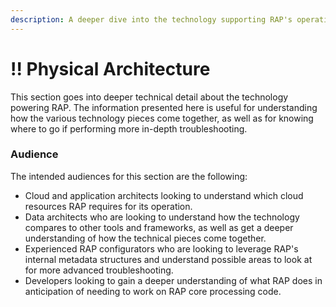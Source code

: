 ```yaml
---
description: A deeper dive into the technology supporting RAP's operation.
---
```


# !! Physical Architecture

This section goes into deeper technical detail about the technology powering RAP.  The information presented here is useful for understanding how the various technology pieces come together, as well as for knowing where to go if performing more in-depth troubleshooting.

### Audience

The intended audiences for this section are the following:

* Cloud and application architects looking to understand which cloud resources RAP requires for its operation.
* Data architects who are looking to understand how the technology compares to other tools and frameworks, as well as get a deeper understanding of how the technical pieces come together.
* Experienced RAP configurators who are looking to leverage RAP's internal metadata structures and understand possible areas to look at for more advanced troubleshooting.
* Developers looking to gain a deeper understanding of what RAP does in anticipation of needing to work on RAP core processing code.



